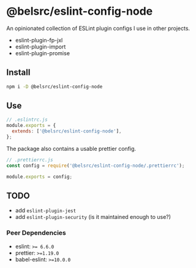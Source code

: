 # @belsrc/eslint-config-node

An opinionated collection of ESLint plugin configs I use in other projects.

* eslint-plugin-fp-jxl
* eslint-plugin-import
* eslint-plugin-promise

## Install

```bash
npm i -D @belsrc/eslint-config-node
```

## Use

```js
// .eslintrc.js
module.exports = {
  extends: ['@belsrc/eslint-config-node'],
};
```

The package also contains a usable prettier config.

```js
// .prettierrc.js
const config = require('@belsrc/eslint-config-node/.prettierrc');

module.exports = config;
```

## TODO

* add `eslint-plugin-jest`
* add `eslint-plugin-security` (is it maintained enough to use?)

### Peer Dependencies

* eslint: `>= 6.6.0`
* prettier: `>=1.19.0`
* babel-eslint: `>=10.0.0`
